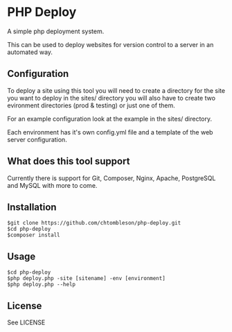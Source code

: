 # PHP Deploy
A simple php deployment system.

This can be used to deploy websites for version control to a server in an automated way.

## Configuration
To deploy a site using this tool you will need to create a directory for the site you want to deploy
in the sites/ directory you will also have to create two evironment directories (prod & testing) or
just one of them.

For an example configuration look at the example in the sites/ directory.

Each environment has it's own config.yml file and a template of the web server configuration.

## What does this tool support
Currently there is support for Git, Composer, Nginx, Apache, PostgreSQL and MySQL with more to come.

## Installation
    $git clone https://github.com/chtombleson/php-deploy.git
    $cd php-deploy
    $composer install

## Usage
    $cd php-deploy
    $php deploy.php -site [sitename] -env [environment]
    $php deploy.php --help

## License
See LICENSE
